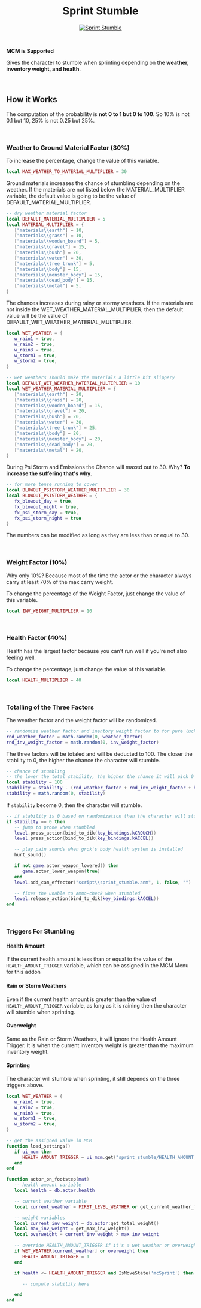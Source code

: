 <h1 align="center">Sprint Stumble</h1>

<p align="center">
   <a href="https://www.moddb.com/mods/stalker-anomaly/addons/sprint-stumble" title="Download Sprint Stumble - Mod DB" target="_blank">
      <img src="https://button.moddb.com/download/medium/241415.png" alt="Sprint Stumble" />
   </a>
</p>

<br>

**MCM is Supported**

Gives the character to stumble when sprinting depending on the **weather, inventory
weight, and health**.

<br>


## How it Works

The computation of the probability is **not 0 to 1 but 0 to 100**. So 10% is not 0.1 but
10, 25% is not 0.25 but 25%.

<br>


### Weather to Ground Material Factor (30%)

To increase the percentage, change the value of this variable.
```lua
local MAX_WEATHER_TO_MATERIAL_MULTIPLIER = 30
```

Ground materials increases the chance of stumbling depending on the weather. If the
materials are not listed below the MATERIAL_MULTIPLIER variable, the default value is
going to be the value of DEFAULT_MATERIAL_MULTIPLIER.
```lua
-- dry weather material factor
local DEFAULT_MATERIAL_MULTIPLIER = 5
local MATERIAL_MULTIPLIER = {
   ["materials\\earth"] = 10,
   ["materials\\grass"] = 10,
   ["materials\\wooden_board"] = 5,
   ["materials\\gravel"] = 15,
   ["materials\\bush"] = 20,
   ["materials\\water"] = 30,
   ["materials\\tree_trunk"] = 5,
   ["materials\\body"] = 15,
   ["materials\\monster_body"] = 15,
   ["materials\\dead_body"] = 15,
   ["materials\\metal"] = 5,
}
```

The chances increases during rainy or stormy weathers. If the materials are not inside the
WET_WEATHER_MATERIAL_MULTIPLIER, then the default value will be the value of
DEFAULT_WET_WEATHER_MATERIAL_MULTIPLIER.
```lua
local WET_WEATHER = {
   w_rain1 = true,
   w_rain2 = true,
   w_rain3 = true,
   w_storm1 = true,
   w_storm2 = true,
}

-- wet weathers should make the materials a little bit slippery
local DEFAULT_WET_WEATHER_MATERIAL_MULTIPLIER = 10
local WET_WEATHER_MATERIAL_MULTIPLIER = {
   ["materials\\earth"] = 20,
   ["materials\\grass"] = 20,
   ["materials\\wooden_board"] = 15,
   ["materials\\gravel"] = 20,
   ["materials\\bush"] = 20,
   ["materials\\water"] = 30,
   ["materials\\tree_trunk"] = 25,
   ["materials\\body"] = 20,
   ["materials\\monster_body"] = 20,
   ["materials\\dead_body"] = 20,
   ["materials\\metal"] = 20,
}
```

During Psi Storm and Emissions the Chance will maxed out to 30. Why? **To increase the
suffering that's why**.
```lua
-- for more tense running to cover
local BLOWOUT_PSISTORM_WEATHER_MULTIPLIER = 30
local BLOWOUT_PSISTORM_WEATHER = {
   fx_blowout_day = true,
   fx_blowout_night = true,
   fx_psi_storm_day = true,
   fx_psi_storm_night = true
}
```

The numbers can be modified as long as they are less than or equal to 30.

<br>


### Weight Factor (10%)

Why only 10%? Because most of the time the actor or the character always carry at least
70% of the max carry weight.

To change the percentage of the Weight Factor, just change the value of this variable.
```lua
local INV_WEIGHT_MULTIPLIER = 10
```

<br>


### Health Factor (40%)

Health has the largest factor because you can't run well if you're not also feeling well.

To change the percentage, just change the value of this variable.
```lua
local HEALTH_MULTIPLIER = 40
```

<br>


### Totalling of the Three Factors

The weather factor and the weight factor will be randomized.
```lua
-- randomize weather factor and inentory weight factor to for pure luck
rnd_weather_factor = math.random(0, weather_factor)
rnd_inv_weight_factor = math.random(0, inv_weight_factor)
```

The three factors will be totaled and will be deducted to 100. The closer the stability to
0, the higher the chance the character will stumble.
```lua
-- chance of stumbling
-- the lower the total_stability, the higher the chance it will pick 0
local stability = 100
stability = stability - (rnd_weather_factor + rnd_inv_weight_factor + health_factor)
stability = math.random(0, stability)
```

If ```stability``` become 0, then the character will stumble.
```lua
-- if stability is 0 based on randomization then the character will stumble
if stability == 0 then
   -- jump to prone when stumbled
   level.press_action(bind_to_dik(key_bindings.kCROUCH))
   level.press_action(bind_to_dik(key_bindings.kACCEL))

   -- play pain sounds when grok's body health system is installed
   hurt_sound()

   if not game.actor_weapon_lowered() then
      game.actor_lower_weapon(true)
   end
   level.add_cam_effector("script\\sprint_stumble.anm", 1, false, "")

   -- fixes the unable to ammo-check when stumbled
   level.release_action(bind_to_dik(key_bindings.kACCEL))
end
```

<br>


### Triggers For Stumbling

#### Health Amount
If the current health amount is less than or equal to the value of the ```HEALTH_AMOUNT_TRIGGER```
variable, which can be assigned in the MCM Menu for this addon

#### Rain or Storm Weathers
Even if the current health amount is greater than the value of ```HEALTH_AMOUNT_TRIGGER```
variable, as long as it is raining then the character will stumble when sprinting.

#### Overweight
Same as the Rain or Storm Weathers, it will ignore the Health Amount Trigger. It is when
the current inventory weight is greater than the maximum inventory weight.

#### Sprinting
The character will stumble when sprinting, it still depends on the three triggers above.

```lua
local WET_WEATHER = {
   w_rain1 = true,
   w_rain2 = true,
   w_rain3 = true,
   w_storm1 = true,
   w_storm2 = true,
}

-- get the assigned value in MCM
function load_settings()
   if ui_mcm then
      HEALTH_AMOUNT_TRIGGER = ui_mcm.get("sprint_stumble/HEALTH_AMOUNT_TRIGGER")
   end
end

function actor_on_footstep(mat)
   -- health amount variable
   local health = db.actor.health

   -- current weather variable
   local current_weather = FIRST_LEVEL_WEATHER or get_current_weather_file()

   -- weight variables
   local current_inv_weight = db.actor:get_total_weight()
   local max_inv_weight = get_max_inv_weight()
   local overweight = current_inv_weight > max_inv_weight

   -- override HEALTH_AMOUNT_TRIGGER if it's a wet weather or overweight
   if WET_WEATHER[current_weather] or overweight then
      HEALTH_AMOUNT_TRIGGER = 1
   end

   if health <= HEALTH_AMOUNT_TRIGGER and IsMoveState('mcSprint') then

      -- compute stability here

   end
end

```

<br>
